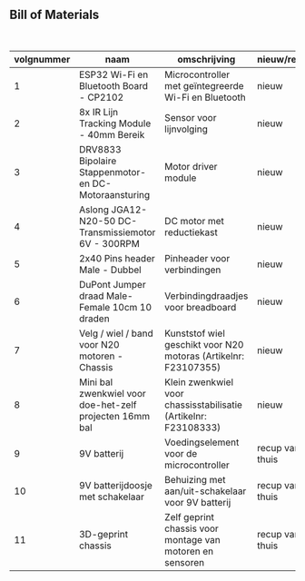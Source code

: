 ## Bill of Materials
<br />

| volgnummer | naam | omschrijving | nieuw/recup | kostprijs/stuk | aantal | subtotaal |
|-------------|------|---------------|--------------|----------------|---------|------------|
| 1 | ESP32 Wi-Fi en Bluetooth Board - CP2102 | Microcontroller met geïntegreerde Wi-Fi en Bluetooth | nieuw | €9,00 | 1 | €9,00 |
| 2 | 8x IR Lijn Tracking Module - 40mm Bereik | Sensor voor lijnvolging | nieuw | €6,00 | 1 | €6,00 |
| 3 | DRV8833 Bipolaire Stappenmotor- en DC-Motoraansturing | Motor driver module | nieuw | €3,00 | 1 | €3,00 |
| 4 | Aslong JGA12-N20-50 DC-Transmissiemotor 6V - 300RPM | DC motor met reductiekast | nieuw | €4,50 | 2 | €9,00 |
| 5 | 2x40 Pins header Male - Dubbel | Pinheader voor verbindingen | nieuw | €0,75 | 1 | €0,75 |
| 6 | DuPont Jumper draad Male-Female 10cm 10 draden | Verbindingdraadjes voor breadboard | nieuw | €0,50 | 4 | €2,00 |
| 7 | Velg / wiel / band voor N20 motoren - Chassis | Kunststof wiel geschikt voor N20 motoras (Artikelnr: F23107355) | nieuw | €1,47 | 2 | €2,94 |
| 8 | Mini bal zwenkwiel voor doe-het-zelf projecten 16mm bal | Klein zwenkwiel voor chassisstabilisatie (Artikelnr: F23108333) | nieuw | €1,61 | 1 | €1,61 |
| 9 | 9V batterij | Voedingselement voor de microcontroller | recup van thuis | €0,00 | 1 | €0,00 |
| 10 | 9V batterijdoosje met schakelaar | Behuizing met aan/uit-schakelaar voor 9V batterij | recup van thuis | €0,00 | 1 | €0,00 |
| 11 | 3D-geprint chassis | Zelf geprint chassis voor montage van motoren en sensoren | recup van thuis | €0,00 | 1 | €0,00 |

